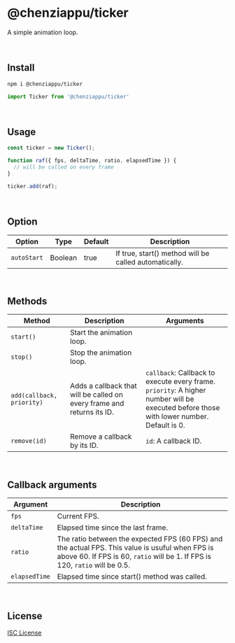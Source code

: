 # @chenziappu/ticker

A simple animation loop.

<br>

## Install

```sh
npm i @chenziappu/ticker
```
```js
import Ticker from '@chenziappu/ticker'
```

<br>

## Usage

```js
const ticker = new Ticker();

function raf({ fps, deltaTime, ratio, elapsedTime }) {
  // will be called on every frame
}

ticker.add(raf);
```

<br>

## Option

|Option   |Type   |Default|Description|
|---------|-------|-------|-----------|
|`autoStart`|Boolean|true|If true, start() method will be called automatically.|

<br>

## Methods

|Method|Description|Arguments|
|------|-----------|---------|
|`start()`|Start the animation loop.||
|`stop()`|Stop the animation loop.||
|`add(callback, priority)`|Adds a callback that will be called on every frame and returns its ID.|`callback`: Callback to execute every frame.<br>`priority`: A higher number will be executed before those with lower number. Default is 0.|
|`remove(id)`|Remove a callback by its ID.|`id`: A callback ID.|

<br>

## Callback arguments

|Argument|Description|
|-----|-----------|
|`fps`|Current FPS.|
|`deltaTime`|Elapsed time since the last frame.|
|`ratio`|The ratio between the expected FPS (60 FPS) and the actual FPS. This value is usuful when FPS is above 60. If FPS is 60, `ratio` will be 1. If FPS is 120, `ratio` will be 0.5.|
|`elapsedTime`|Elapsed time since start() method was called.|

<br>

## License

[ISC License](http://opensource.org/licenses/ISC)